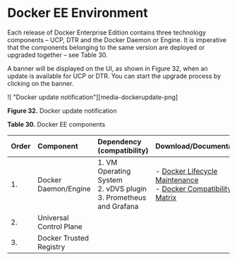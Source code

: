 # Docker EE Environment

Each release of Docker Enterprise Edition contains three technology components – UCP, DTR and the Docker Daemon or Engine. It is imperative that the components belonging to the same version are deployed or upgraded together – see Table 30. 

A banner will be displayed on the UI, as shown in Figure 32, when an update is available for UCP or DTR. You can start the upgrade process by clicking on the banner.

 ![ "Docker update notification"][media-dockerupdate-png] 

**Figure 32.** Docker update notification

**Table 30.** Docker EE components

|Order|Component|Dependency (compatibility)|Download/Documentation|
|:----|:--------|:---------------------------|:---------------------|
|1.|Docker Daemon/Engine|1.  VM Operating System<br>2.  vDVS plugin<br>3.  Prometheus and Grafana|-   [Docker Lifecycle Maintenance](https://success.docker.com/Policies/Maintenance_Lifecycle)<br>-   [Docker Compatibility Matrix](https://success.docker.com/Policies/Compatibility_Matrix)|
|2.|Universal Control Plane|
|3.|Docker Trusted Registry|
